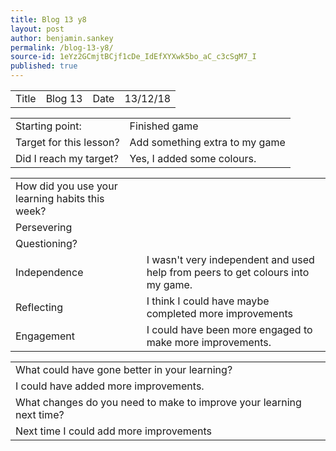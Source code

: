 ```yaml
---
title: Blog 13 y8
layout: post
author: benjamin.sankey
permalink: /blog-13-y8/
source-id: 1eYz2GCmjtBCjf1cDe_IdEfXYXwk5bo_aC_c3cSgM7_I
published: true
---
```

<table>
  <tr>
    <td>Title</td>
    <td>Blog 13</td>
    <td>Date</td>
    <td>13/12/18</td>
  </tr>
</table>


<table>
  <tr>
    <td>Starting point:</td>
    <td>Finished game</td>
  </tr>
  <tr>
    <td>Target for this lesson?</td>
    <td>Add something extra to my game</td>
  </tr>
  <tr>
    <td>Did I reach my target? </td>
    <td>Yes, I added some colours.</td>
  </tr>
</table>


<table>
  <tr>
    <td>How did you use your learning habits this week?</td>
    <td></td>
  </tr>
  <tr>
    <td>Persevering</td>
    <td></td>
  </tr>
  <tr>
    <td>Questioning?</td>
    <td></td>
  </tr>
  <tr>
    <td>Independence</td>
    <td>I wasn't very independent and used help from peers to get colours into my game.</td>
  </tr>
  <tr>
    <td>Reflecting</td>
    <td>I think I could have maybe completed more improvements </td>
  </tr>
  <tr>
    <td>Engagement</td>
    <td>I could have been more engaged to make more improvements.</td>
  </tr>
</table>


<table>
  <tr>
    <td>What could have gone better in your learning?</td>
    <td></td>
  </tr>
  <tr>
    <td>I could have added more improvements.</td>
    <td></td>
  </tr>
  <tr>
    <td>What changes do you need to make to improve your learning next time?</td>
    <td></td>
  </tr>
  <tr>
    <td>Next time I could add more improvements</td>
    <td></td>
  </tr>
</table>


